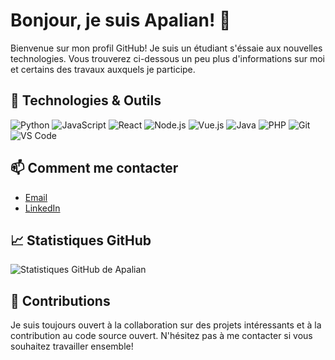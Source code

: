 # Bonjour, je suis Apalian! 👋

Bienvenue sur mon profil GitHub! Je suis un étudiant s'éssaie aux nouvelles technologies. Vous trouverez ci-dessous un peu plus d'informations sur moi et certains des travaux auxquels je participe.

## 🔧 Technologies & Outils

![Python](https://img.shields.io/badge/-Python-333?style=flat&logo=python)
![JavaScript](https://img.shields.io/badge/-JavaScript-333?style=flat&logo=javascript)
![React](https://img.shields.io/badge/-React-333?style=flat&logo=react)
![Node.js](https://img.shields.io/badge/-Node.js-333?style=flat&logo=node.js)
![Vue.js](https://img.shields.io/badge/-Vue.js-333?style=flat&logo=vue.js)
![Java](https://img.shields.io/badge/-Java-333?style=flat&logo=java)
![PHP](https://img.shields.io/badge/-PHP-333?style=flat&logo=php)
![Git](https://img.shields.io/badge/-Git-333?style=flat&logo=git)
![VS Code](https://img.shields.io/badge/-VS%20Code-333?style=flat&logo=visual-studio-code)

## 📫 Comment me contacter

- [Email](mailto:colinlespilette@gmail.com)
- [LinkedIn](https://www.linkedin.com/in/colin-lespilette)

## 📈 Statistiques GitHub

![Statistiques GitHub de Apalian](https://github-readme-stats.vercel.app/api?username=Apalian&show_icons=true&theme=dark)

## 🤝 Contributions

Je suis toujours ouvert à la collaboration sur des projets intéressants et à la contribution au code source ouvert. N'hésitez pas à me contacter si vous souhaitez travailler ensemble!

